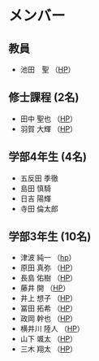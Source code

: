 # メンバー

## 教員
- 池田　聖 （[HP](https://sites.google.com/view/ikeda-sei/%E6%97%A5%E6%9C%AC%E8%AA%9E)）
 
## 修士課程 (2名)
- 田中	聖也 （[HP](https://sparkling-empanada-186034.netlify.app/)）
- 羽賀	大輝 （[HP](https://torayaki1020.wixsite.com/taiki-site)）

## 学部4年生 (4名)
- 五反田	季徹
- 島田	慎騎
- 日吉	陽輝
- 寺田	倫太郎

## 学部3年生 (10名)
- 津波	純一 （[hp](https://Junichi1107.wixsite.com/portfolio)）
- 原田	真弥 （[HP](https://haradashinya.jimdosite.com/)）
- 長島	佑樹 （[HP](https://y220157.wixsite.com/yuuki)）
- 藤井	開 （[HP](https://y220180.wixsite.com/kaisite)）
- 井上	想子 （[HP](https://soko676.wixsite.com/mysite)）
- 冨田	拓希 （[HP](https://y220193.wixsite.com/hirokitomita)）
- 政岡	幹也 （[HP](https://masaoka1970.wixsite.com/my-site-11)）
- 横井川	陸人 （[HP](https://y220204.wixsite.com/my-site-9)）
- 山下	颯太 （[HP](https://y220245.wixsite.com/sotasite)）
- 三木	翔太 （[HP](https://y2101834.wixsite.com/shota-miki-1)）
